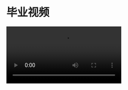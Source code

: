# 毕业视频

<video src="http://homeserver040322.ddns.net:18080/220815%E9%AB%98%E4%B8%89%E6%AF%95%E4%B8%9A%E5%85%B8%E7%A4%BCv2.mp4"></video>